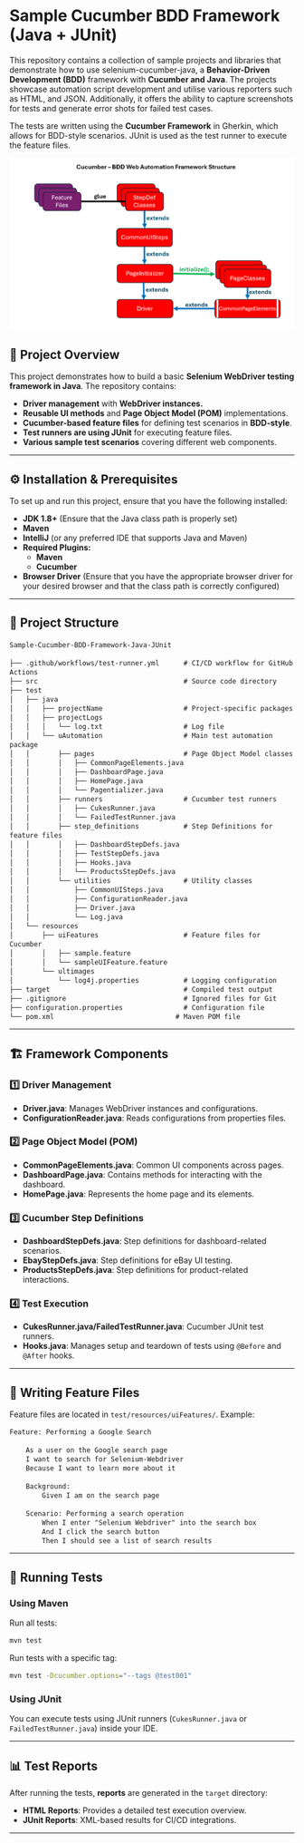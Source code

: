 
# Sample Cucumber BDD Framework (Java + JUnit)

This repository contains a collection of sample projects and libraries that demonstrate how to use selenium-cucumber-java, a **Behavior-Driven Development (BDD)** framework with **Cucumber and Java**. The projects showcase automation script development and utilise various reporters such as HTML, and JSON. Additionally, it offers the ability to capture screenshots for tests and generate error shots for failed test cases.

The tests are written using the **Cucumber Framework** in Gherkin, which allows for BDD-style scenarios. JUnit is used as the test runner to execute the feature files.

![Framework Structure](https://raw.githubusercontent.com/HsynHsyn/Cucumber-BDD-Framework-Java-JUnit/a2b58588f024d3eb978511cf773274a9fd76b3a7/BDD_frameworkStructure.png)

## 📌 Project Overview

This project demonstrates how to build a basic **Selenium WebDriver testing framework in Java**. The repository contains:

- **Driver management** with **WebDriver instances.**
- **Reusable UI methods** and **Page Object Model (POM)** implementations.
- **Cucumber-based feature files** for defining test scenarios in **BDD-style**.
- **Test runners are using JUnit** for executing feature files.
- **Various sample test scenarios** covering different web components.

---

## ⚙️ Installation & Prerequisites

To set up and run this project, ensure that you have the following installed:

- **JDK 1.8+** (Ensure that the Java class path is properly set)
- **Maven**&#x20;
- **IntelliJ** (or any preferred IDE that supports Java and Maven)
- **Required Plugins:**
  - **Maven**
  - **Cucumber**
- **Browser Driver** (Ensure that you have the appropriate browser driver for your desired browser and that the class path is correctly configured)

---

## 📂 Project Structure

```
Sample-Cucumber-BDD-Framework-Java-JUnit

├── .github/workflows/test-runner.yml      # CI/CD workflow for GitHub Actions
├── src                                    # Source code directory 
├── test
│   ├── java
│   │   ├── projectName                    # Project-specific packages
│   │   ├── projectLogs
│   │   │   └── log.txt                    # Log file
│   │   └── uAutomation                    # Main test automation package
│   │       ├── pages                      # Page Object Model classes
│   │       │   ├── CommonPageElements.java
│   │       │   ├── DashboardPage.java
│   │       │   ├── HomePage.java
│   │       │   └── Pagentializer.java
│   │       ├── runners                    # Cucumber test runners
│   │       │   ├── CukesRunner.java
│   │       │   └── FailedTestRunner.java
│   │       ├── step_definitions           # Step Definitions for feature files
│   │       │   ├── DashboardStepDefs.java
│   │       │   ├── TestStepDefs.java
│   │       │   ├── Hooks.java
│   │       │   └── ProductsStepDefs.java
│   │       └── utilities                  # Utility classes
│   │           ├── CommonUISteps.java
│   │           ├── ConfigurationReader.java
│   │           ├── Driver.java
│   │           └── Log.java
│   └── resources
│       ├── uiFeatures                     # Feature files for Cucumber
│       │   ├── sample.feature
│       │   └── sampleUIFeature.feature
│       └── ultimages
│           └── log4j.properties           # Logging configuration
├── target                                 # Compiled test output
├── .gitignore                             # Ignored files for Git
├── configuration.properties               # Configuration file
└── pom.xml                              # Maven POM file
```

---

## 🏗 Framework Components

### 1️⃣ Driver Management

- **Driver.java**: Manages WebDriver instances and configurations.
- **ConfigurationReader.java**: Reads configurations from properties files.

### 2️⃣ Page Object Model (POM)

- **CommonPageElements.java**: Common UI components across pages.
- **DashboardPage.java**: Contains methods for interacting with the dashboard.
- **HomePage.java**: Represents the home page and its elements.

### 3️⃣ Cucumber Step Definitions

- **DashboardStepDefs.java**: Step definitions for dashboard-related scenarios.
- **EbayStepDefs.java**: Step definitions for eBay UI testing.
- **ProductsStepDefs.java**: Step definitions for product-related interactions.

### 4️⃣ Test Execution

- **CukesRunner.java/FailedTestRunner.java**: Cucumber JUnit test runners.
- **Hooks.java**: Manages setup and teardown of tests using `@Before` and `@After` hooks.

---

## 📝 Writing Feature Files

Feature files are located in `test/resources/uiFeatures/`. Example:

```gherkin
Feature: Performing a Google Search

    As a user on the Google search page
    I want to search for Selenium-Webdriver
    Because I want to learn more about it

    Background:
        Given I am on the search page

    Scenario: Performing a search operation
        When I enter "Selenium Webdriver" into the search box
        And I click the search button
        Then I should see a list of search results
```

---

## 🚀 Running Tests

### Using Maven

Run all tests:

```sh
mvn test
```

Run tests with a specific tag:

```sh
mvn test -Dcucumber.options="--tags @test001"
```

### Using JUnit

You can execute tests using JUnit runners (`CukesRunner.java` or `FailedTestRunner.java`) inside your IDE.

---

## 📊 Test Reports

After running the tests, **reports** are generated in the `target` directory:

- **HTML Reports**: Provides a detailed test execution overview.
- **JUnit Reports**: XML-based results for CI/CD integrations.

---

